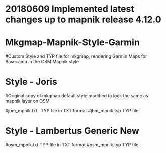 # 20180609 Implemented latest changes up to mapnik release 4.12.0

# Mkgmap-Mapnik-Style-Garmin
#Custom Style and TYP file for mkgmap, rendering Garmin Maps for Basecamp in the OSM Mapnik style
 
# Style - Joris
#Original copy of mkgmap default style modified to look the same as mapnik layer on OSM

#jbm_mpnik.txt   TYP file in TXT format
#jbm_mpnik.typ   TYP file

# Style - Lambertus Generic New
#osm_mpnik.txt   TYP file in TXT format
#osm_mpnik.typ   TYP file

